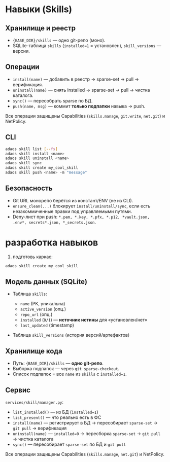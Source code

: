# Навыки (Skills)

## Хранилище и реестр

- `{BASE_DIR}/skills` — одно git-репо (моно).
- SQLite-таблица `skills` (`installed=1` = установлен), `skill_versions` — версии.

## Операции

- `install(name)` — добавить в реестр → sparse-set → pull → верификация.
- `uninstall(name)` — снять installed → sparse-set → pull → чистка каталога.
- `sync()` — пересобрать sparse по БД.
- `push(name, msg)` — коммит **только подпапки** навыка → push.

Все операции защищены Capabilities (`skills.manage`, `git.write`, `net.git`) и NetPolicy.

## CLI

```bash
adaos skill list [--fs]
adaos skill install <name>
adaos skill uninstall <name>
adaos skill sync
adaos skill create my_cool_skill
adaos skill push <name> -m "message"
```

## Безопасность

- Git URL монорепо берётся из констант/ENV (не из CLI).
- `ensure_clean(...)` блокирует `install/uninstall/sync`, если есть незакоммиченные правки под управляемыми путями.
- Deny-лист при push: `*.pem, *.key, *.pfx, *.p12, *vault.json, .env*, secrets*.json, *_secrets.json`.

# разработка навыков

1. подготовь каркас:

```bash
adaos skill create my_cool_skill
```

## Модель данных (SQLite)

- Таблица `skills`:

  - `name` (PK, уникальна)
  - `active_version` (опц.)
  - `repo_url` (опц.)
  - `installed` (`0/1`) — **источник истины** для «установлен/нет»
  - `last_updated` (timestamp)
- Таблица `skill_versions` (история версий/артефактов)

## Хранилище кода

- Путь: `{BASE_DIR}/skills` — **одно git-репо**.
- Выборка подпапок — через `git sparse-checkout`.
- Список подпапок = все `name` из `skills` с `installed=1`.

## Сервис

`services/skill/manager.py`:

- `list_installed()` — из БД (`installed=1`)
- `list_present()` — что реально есть в ФС
- `install(name)` — регистрирует в БД → пересобирает `sparse-set` → `git pull` → верификация
- `uninstall(name)` — `installed=0` → пересборка `sparse-set` → `git pull` → чистка каталога
- `sync()` — пересобирает `sparse-set` по БД и `git pull`

Все операции защищены Capabilities (`skills.manage`, `net.git`) и NetPolicy.
